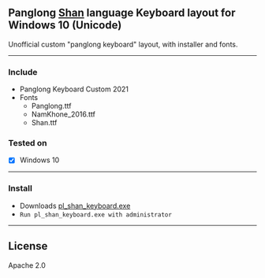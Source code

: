 ## Panglong [Shan](https://en.wikipedia.org/wiki/Shan_people) language Keyboard layout for Windows 10 (Unicode)

Unofficial custom "panglong keyboard" layout, with installer and fonts.

---------------------------
### Include
- Panglong Keyboard Custom 2021
- Fonts
  - Panglong.ttf
  - NamKhone_2016.ttf
  - Shan.ttf

### Tested on

- [x] Windows 10

----------------------------------------------------
### Install

- Downloads [pl_shan_keyboard.exe](https://github.com/NoerNova/Panglong_Shan_Keyboard_win)
- ```Run pl_shan_keyboard.exe with administrator```


----------------------------------------------------

## License
Apache 2.0